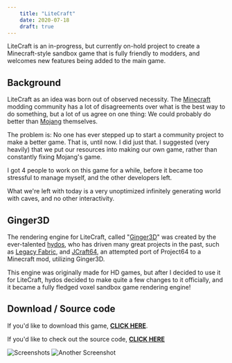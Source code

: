 ```yaml
---
    title: "LiteCraft"
    date: 2020-07-18
    draft: true
---
```


LiteCraft is an in-progress, but currently on-hold project to create a Minecraft-style
sandbox game that is fully friendly to modders, and welcomes new features being added
to the main game.

## Background
LiteCraft as an idea was born out of observed necessity.
The [Minecraft](https://minecraft.net) modding community has a lot of disagreements over
what is the best way to do something, but a lot of us agree on one thing:
We could probably do better than [Mojang](https://mojang.com) themselves.

The problem is: No one has ever stepped up to start a community project to make a better game.
That is, until now. I did just that.
I suggested (very heavily) that we put our resources
into making our own game, rather than constantly fixing Mojang's game.

I got 4 people to work on this game for a while, before it became too stressful to manage
myself, and the other developers left.

What we're left with today is a very unoptimized infinitely generating world with caves,
and no other interactivity.

## Ginger3D
The rendering engine for LiteCraft, called "[Ginger3D](https://github.com/halotroop/Ginger3D)"
was created by the ever-talented [hydos](https://github.com/hYdos), who has driven many
great projects in the past, such as [Legacy Fabric](https://github.com/Legacy-Fabric), and
[JCraft64](https://github.com/hYdos/JCraft64), an attempted port of Project64 to a Minecraft
mod, utilizing Ginger3D.

This engine was originally made for HD games, but after I decided to use it for LiteCraft,
hydos decided to make quite a few changes to it officially, and it became a fully fledged
voxel sandbox game rendering engine!

## Download / Source code

If you'd like to download this game, **[CLICK HERE](https://github.com/halotroop/LiteCraft/releases/download/v0.0.0-alpha/Litecraft.zip)**.

If you'd like to check out the source code, **[CLICK HERE](https://github.com/halotroop/LiteCraft/)**

![Screenshots](https://media.discordapp.net/attachments/682837767692091392/684167846627901480/unknown.png)
![Another Screenshot](https://media.discordapp.net/attachments/682837767692091392/683531464968765473/unknown.png)

